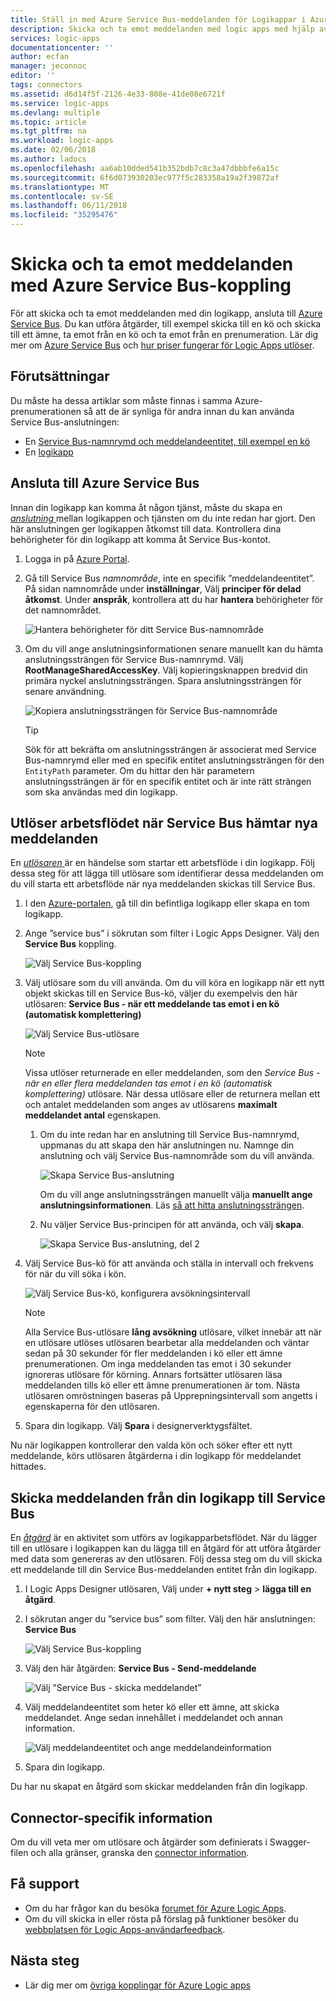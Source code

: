 ```yaml
---
title: Ställ in med Azure Service Bus-meddelanden för Logikappar i Azure | Microsoft Docs
description: Skicka och ta emot meddelanden med logic apps med hjälp av Azure Service Bus
services: logic-apps
documentationcenter: ''
author: ecfan
manager: jeconnoc
editor: ''
tags: connectors
ms.assetid: d6d14f5f-2126-4e33-808e-41de08e6721f
ms.service: logic-apps
ms.devlang: multiple
ms.topic: article
ms.tgt_pltfrm: na
ms.workload: logic-apps
ms.date: 02/06/2018
ms.author: ladocs
ms.openlocfilehash: aa6ab10dded541b352bdb7c8c3a47dbbbfe6a15c
ms.sourcegitcommit: 6f6d073930203ec977f5c283358a19a2f39872af
ms.translationtype: MT
ms.contentlocale: sv-SE
ms.lasthandoff: 06/11/2018
ms.locfileid: "35295476"
---
```

# <a name="send-and-receive-messages-with-the-azure-service-bus-connector"></a>Skicka och ta emot meddelanden med Azure Service Bus-koppling

För att skicka och ta emot meddelanden med din logikapp, ansluta till [Azure Service Bus](https://azure.microsoft.com/services/service-bus/). Du kan utföra åtgärder, till exempel skicka till en kö och skicka till ett ämne, ta emot från en kö och ta emot från en prenumeration. Lär dig mer om [Azure Service Bus](../service-bus-messaging/service-bus-messaging-overview.md) och [hur priser fungerar för Logic Apps utlöser](../logic-apps/logic-apps-pricing.md).

## <a name="prerequisites"></a>Förutsättningar

Du måste ha dessa artiklar som måste finnas i samma Azure-prenumerationen så att de är synliga för andra innan du kan använda Service Bus-anslutningen:

* En [Service Bus-namnrymd och meddelandeentitet, till exempel en kö](../service-bus-messaging/service-bus-create-namespace-portal.md)
* En [logikapp](../logic-apps/quickstart-create-first-logic-app-workflow.md)

<a name="permissions-connection-string"></a>

## <a name="connect-to-azure-service-bus"></a>Ansluta till Azure Service Bus

Innan din logikapp kan komma åt någon tjänst, måste du skapa en [ *anslutning* ](./connectors-overview.md) mellan logikappen och tjänsten om du inte redan har gjort. Den här anslutningen ger logikappen åtkomst till data. Kontrollera dina behörigheter för din logikapp att komma åt Service Bus-kontot.

1. Logga in på [Azure Portal](https://portal.azure.com "Azure Portal"). 

2. Gå till Service Bus *namnområde*, inte en specifik ”meddelandeentitet”. På sidan namnområde under **inställningar**, Välj **principer för delad åtkomst**. Under **anspråk**, kontrollera att du har **hantera** behörigheter för det namnområdet.

   ![Hantera behörigheter för ditt Service Bus-namnområde](./media/connectors-create-api-azure-service-bus/azure-service-bus-namespace.png)

3. Om du vill ange anslutningsinformationen senare manuellt kan du hämta anslutningssträngen för Service Bus-namnrymd. Välj **RootManageSharedAccessKey**. Välj kopieringsknappen bredvid din primära nyckel anslutningssträngen. Spara anslutningssträngen för senare användning.

   ![Kopiera anslutningssträngen för Service Bus-namnområde](./media/connectors-create-api-azure-service-bus/find-service-bus-connection-string.png)

   > [!TIP]
   > Sök för att bekräfta om anslutningssträngen är associerat med Service Bus-namnrymd eller med en specifik entitet anslutningssträngen för den `EntityPath` parameter. Om du hittar den här parametern anslutningssträngen är för en specifik entitet och är inte rätt strängen som ska användas med din logikapp.

## <a name="trigger-workflow-when-your-service-bus-gets-new-messages"></a>Utlöser arbetsflödet när Service Bus hämtar nya meddelanden

En [ *utlösaren* ](../logic-apps/logic-apps-overview.md#logic-app-concepts) är en händelse som startar ett arbetsflöde i din logikapp. Följ dessa steg för att lägga till utlösare som identifierar dessa meddelanden om du vill starta ett arbetsflöde när nya meddelanden skickas till Service Bus.

1. I den [Azure-portalen](https://portal.azure.com "Azure-portalen"), gå till din befintliga logikapp eller skapa en tom logikapp.

2. Ange ”service bus” i sökrutan som filter i Logic Apps Designer. Välj den **Service Bus** koppling. 

   ![Välj Service Bus-koppling](./media/connectors-create-api-azure-service-bus/select-service-bus-connector.png) 

3. Välj utlösare som du vill använda. Om du vill köra en logikapp när ett nytt objekt skickas till en Service Bus-kö, väljer du exempelvis den här utlösaren: **Service Bus - när ett meddelande tas emot i en kö (automatisk komplettering)**

   ![Välj Service Bus-utlösare](./media/connectors-create-api-azure-service-bus/select-service-bus-trigger.png)

   > [!NOTE]
   > Vissa utlöser returnerade en eller meddelanden, som den *Service Bus - när en eller flera meddelanden tas emot i en kö (automatisk komplettering)* utlösare.
   > När dessa utlösare eller de returnera mellan ett och antalet meddelanden som anges av utlösarens **maximalt meddelandet antal** egenskapen.

   1. Om du inte redan har en anslutning till Service Bus-namnrymd, uppmanas du att skapa den här anslutningen nu. Namnge din anslutning och välj Service Bus-namnområde som du vill använda.

      ![Skapa Service Bus-anslutning](./media/connectors-create-api-azure-service-bus/create-service-bus-connection-1.png)

      Om du vill ange anslutningssträngen manuellt välja **manuellt ange anslutningsinformationen**. 
      Läs [så att hitta anslutningssträngen](#permissions-connection-string).
      

   2. Nu väljer Service Bus-principen för att använda, och välj **skapa**.

      ![Skapa Service Bus-anslutning, del 2](./media/connectors-create-api-azure-service-bus/create-service-bus-connection-2.png)

4. Välj Service Bus-kö för att använda och ställa in intervall och frekvens för när du vill söka i kön.

   ![Välj Service Bus-kö, konfigurera avsökningsintervall](./media/connectors-create-api-azure-service-bus/select-service-bus-queue.png)

   > [!NOTE]
   > Alla Service Bus-utlösare **lång avsökning** utlösare, vilket innebär att när en utlösare utlöses utlösaren bearbetar alla meddelanden och väntar sedan på 30 sekunder för fler meddelanden i kö eller ett ämne prenumerationen.
   > Om inga meddelanden tas emot i 30 sekunder ignoreras utlösare för körning. Annars fortsätter utlösaren läsa meddelanden tills kö eller ett ämne prenumerationen är tom.
   > Nästa utlösaren omröstningen baseras på Upprepningsintervall som angetts i egenskaperna för den utlösaren.

5. Spara din logikapp. Välj **Spara** i designerverktygsfältet.

Nu när logikappen kontrollerar den valda kön och söker efter ett nytt meddelande, körs utlösaren åtgärderna i din logikapp för meddelandet hittades.

## <a name="send-messages-from-your-logic-app-to-your-service-bus"></a>Skicka meddelanden från din logikapp till Service Bus

En [*åtgärd*](../logic-apps/logic-apps-overview.md#logic-app-concepts) är en aktivitet som utförs av logikapparbetsflödet. När du lägger till en utlösare i logikappen kan du lägga till en åtgärd för att utföra åtgärder med data som genereras av den utlösaren. Följ dessa steg om du vill skicka ett meddelande till din Service Bus-meddelanden entitet från din logikapp.

1. I Logic Apps Designer utlösaren, Välj under **+ nytt steg** > **lägga till en åtgärd**.

2. I sökrutan anger du ”service bus” som filter. Välj den här anslutningen: **Service Bus**

   ![Välj Service Bus-koppling](./media/connectors-create-api-azure-service-bus/select-service-bus-connector-for-action.png) 

3. Välj den här åtgärden: **Service Bus - Send-meddelande**

   ![Välj ”Service Bus - skicka meddelandet”](./media/connectors-create-api-azure-service-bus/select-service-bus-send-message-action.png)

4. Välj meddelandeentitet som heter kö eller ett ämne, att skicka meddelandet. Ange sedan innehållet i meddelandet och annan information.

   ![Välj meddelandeentitet och ange meddelandeinformation](./media/connectors-create-api-azure-service-bus/service-bus-send-message-details.png)    

5. Spara din logikapp. 

Du har nu skapat en åtgärd som skickar meddelanden från din logikapp. 

## <a name="connector-specific-details"></a>Connector-specifik information

Om du vill veta mer om utlösare och åtgärder som definierats i Swagger-filen och alla gränser, granska den [connector information](/connectors/servicebus/).

## <a name="get-support"></a>Få support

* Om du har frågor kan du besöka [forumet för Azure Logic Apps](https://social.msdn.microsoft.com/Forums/en-US/home?forum=azurelogicapps).
* Om du vill skicka in eller rösta på förslag på funktioner besöker du [webbplatsen för Logic Apps-användarfeedback](http://aka.ms/logicapps-wish).

## <a name="next-steps"></a>Nästa steg

* Lär dig mer om [övriga kopplingar för Azure Logic apps](../connectors/apis-list.md)